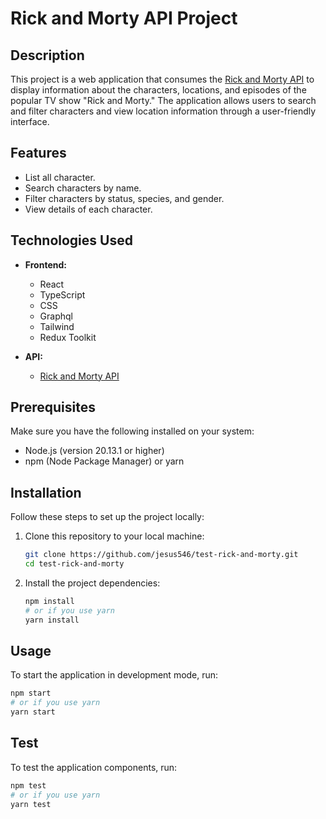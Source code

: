 # Rick and Morty API Project

## Description

This project is a web application that consumes the [Rick and Morty API](https://rickandmortyapi.com/) to display information about the characters, locations, and episodes of the popular TV show "Rick and Morty." The application allows users to search and filter characters and view location information through a user-friendly interface.

## Features

- List all character.
- Search characters by name.
- Filter characters by status, species, and gender.
- View details of each character.

## Technologies Used

- **Frontend:**
  - React
  - TypeScript
  - CSS
  - Graphql
  - Tailwind
  - Redux Toolkit


- **API:**
  - [Rick and Morty API](https://rickandmortyapi.com/)

## Prerequisites

Make sure you have the following installed on your system:

- Node.js (version 20.13.1 or higher)
- npm (Node Package Manager) or yarn

## Installation

Follow these steps to set up the project locally:

1. Clone this repository to your local machine:

    ```bash
    git clone https://github.com/jesus546/test-rick-and-morty.git
    cd test-rick-and-morty
    ```

2. Install the project dependencies:

    ```bash
    npm install
    # or if you use yarn
    yarn install
    ```

## Usage

To start the application in development mode, run:

```bash
npm start
# or if you use yarn
yarn start
```

## Test

To test the application components, run:

```bash
npm test
# or if you use yarn
yarn test
```

